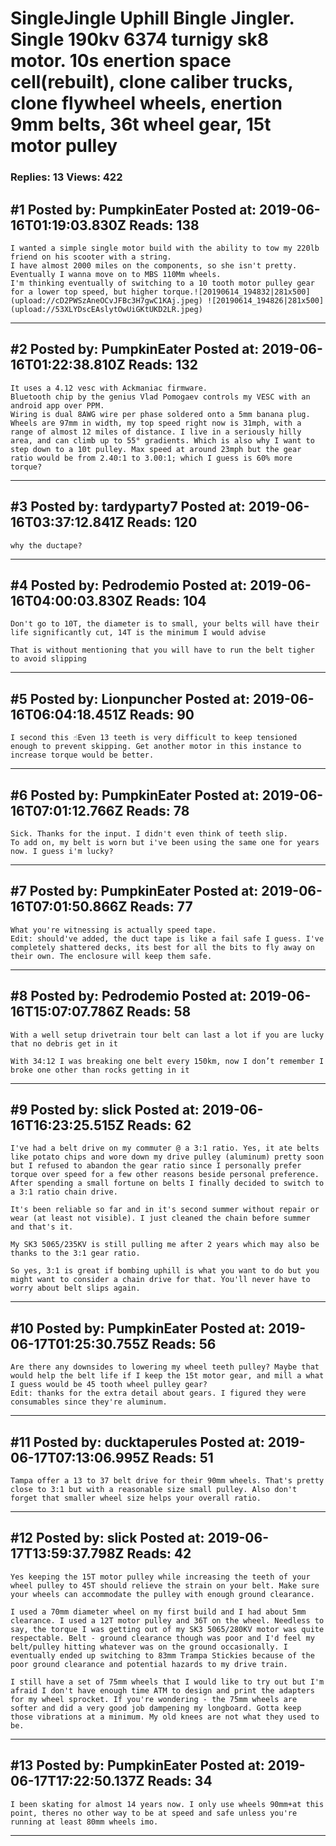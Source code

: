 # SingleJingle Uphill Bingle Jingler. Single 190kv 6374 turnigy sk8 motor. 10s enertion space cell(rebuilt), clone caliber trucks, clone flywheel wheels, enertion 9mm belts, 36t wheel gear, 15t motor pulley

### Replies: 13 Views: 422

## \#1 Posted by: PumpkinEater Posted at: 2019-06-16T01:19:03.830Z Reads: 138

```
I wanted a simple single motor build with the ability to tow my 220lb friend on his scooter with a string.
I have almost 2000 miles on the components, so she isn't pretty. 
Eventually I wanna move on to MBS 110Mm wheels.
I'm thinking eventually of switching to a 10 tooth motor pulley gear for a lower top speed, but higher torque.![20190614_194832|281x500](upload://cD2PWSzAneOCvJFBc3H7gwC1KAj.jpeg) ![20190614_194826|281x500](upload://53XLYDscEAslytOwUiGKtUKD2LR.jpeg)
```

---
## \#2 Posted by: PumpkinEater Posted at: 2019-06-16T01:22:38.810Z Reads: 132

```
It uses a 4.12 vesc with Ackmaniac firmware. 
Bluetooth chip by the genius Vlad Pomogaev controls my VESC with an android app over PPM.
Wiring is dual 8AWG wire per phase soldered onto a 5mm banana plug.
Wheels are 97mm in width, my top speed right now is 31mph, with a range of almost 12 miles of distance. I live in a seriously hilly area, and can climb up to 55° gradients. Which is also why I want to step down to a 10t pulley. Max speed at around 23mph but the gear ratio would be from 2.40:1 to 3.00:1; which I guess is 60% more torque?
```

---
## \#3 Posted by: tardyparty7 Posted at: 2019-06-16T03:37:12.841Z Reads: 120

```
why the ductape?
```

---
## \#4 Posted by: Pedrodemio Posted at: 2019-06-16T04:00:03.830Z Reads: 104

```
Don't go to 10T, the diameter is to small, your belts will have their life significantly cut, 14T is the minimum I would advise

That is without mentioning that you will have to run the belt tigher to avoid slipping
```

---
## \#5 Posted by: Lionpuncher Posted at: 2019-06-16T06:04:18.451Z Reads: 90

```
I second this ☝️Even 13 teeth is very difficult to keep tensioned enough to prevent skipping. Get another motor in this instance to increase torque would be better.
```

---
## \#6 Posted by: PumpkinEater Posted at: 2019-06-16T07:01:12.766Z Reads: 78

```
Sick. Thanks for the input. I didn't even think of teeth slip.
To add on, my belt is worn but i've been using the same one for years now. I guess i'm lucky?
```

---
## \#7 Posted by: PumpkinEater Posted at: 2019-06-16T07:01:50.866Z Reads: 77

```
What you're witnessing is actually speed tape.
Edit: should've added, the duct tape is like a fail safe I guess. I've completely shattered decks, its best for all the bits to fly away on their own. The enclosure will keep them safe.
```

---
## \#8 Posted by: Pedrodemio Posted at: 2019-06-16T15:07:07.786Z Reads: 58

```
With a well setup drivetrain tour belt can last a lot if you are lucky that no debris get in it

With 34:12 I was breaking one belt every 150km, now I don’t remember I broke one other than rocks getting in it
```

---
## \#9 Posted by: slick Posted at: 2019-06-16T16:23:25.515Z Reads: 62

```
I've had a belt drive on my commuter @ a 3:1 ratio. Yes, it ate belts like potato chips and wore down my drive pulley (aluminum) pretty soon but I refused to abandon the gear ratio since I personally prefer torque over speed for a few other reasons beside personal preference. After spending a small fortune on belts I finally decided to switch to a 3:1 ratio chain drive.

It's been reliable so far and in it's second summer without repair or wear (at least not visible). I just cleaned the chain before summer and that's it.

My SK3 5065/235KV is still pulling me after 2 years which may also be thanks to the 3:1 gear ratio.

So yes, 3:1 is great if bombing uphill is what you want to do but you might want to consider a chain drive for that. You'll never have to worry about belt slips again.
```

---
## \#10 Posted by: PumpkinEater Posted at: 2019-06-17T01:25:30.755Z Reads: 56

```
Are there any downsides to lowering my wheel teeth pulley? Maybe that would help the belt life if I keep the 15t motor gear, and mill a what I guess would be 45 tooth wheel pulley gear?
Edit: thanks for the extra detail about gears. I figured they were consumables since they're aluminum.
```

---
## \#11 Posted by: ducktaperules Posted at: 2019-06-17T07:13:06.995Z Reads: 51

```
Tampa offer a 13 to 37 belt drive for their 90mm wheels. That's pretty close to 3:1 but with a reasonable size small pulley. Also don't forget that smaller wheel size helps your overall ratio.
```

---
## \#12 Posted by: slick Posted at: 2019-06-17T13:59:37.798Z Reads: 42

```
Yes keeping the 15T motor pulley while increasing the teeth of your wheel pulley to 45T should relieve the strain on your belt. Make sure your wheels can accommodate the pulley with enough ground clearance. 

I used a 70mm diameter wheel on my first build and I had about 5mm clearance. I used a 12T motor pulley and 36T on the wheel. Needless to say, the torque I was getting out of my SK3 5065/280KV motor was quite respectable. Belt - ground clearance though was poor and I'd feel my belt/pulley hitting whatever was on the ground occasionally. I eventually ended up switching to 83mm Trampa Stickies because of the poor ground clearance and potential hazards to my drive train.

I still have a set of 75mm wheels that I would like to try out but I'm afraid I don't have enough time ATM to design and print the adapters for my wheel sprocket. If you're wondering - the 75mm wheels are softer and did a very good job dampening my longboard. Gotta keep those vibrations at a minimum. My old knees are not what they used to be.
```

---
## \#13 Posted by: PumpkinEater Posted at: 2019-06-17T17:22:50.137Z Reads: 34

```
I been skating for almost 14 years now. I only use wheels 90mm+at this point, theres no other way to be at speed and safe unless you're running at least 80mm wheels imo.
```

---
